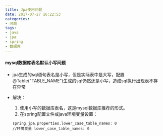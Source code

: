 ```yaml
---
title: Jpa使用问题
date: 2017-07-27 16:22:53
categories: 
- 问题
tags:
- java
- jpa
- spring
- 数据库
---
```



#### mysql数据库表名默认小写问题

- jpa生成的sql语句表名是小写，但是实际表中是大写，配置@Table("TABLE_NAME")生成的sql仍然还是小写，造成sql执行出现表不存在异常

- 解决：
  1. 使用小写的数据库表名，这是mysql数据库推荐的形式。
  2. 在spring配置文件或java环境变量设置：
  ```
  spring.jpa.properties.lower_case_table_names: 0
  //环境变量 lower_case_table_names: 0
  ```

